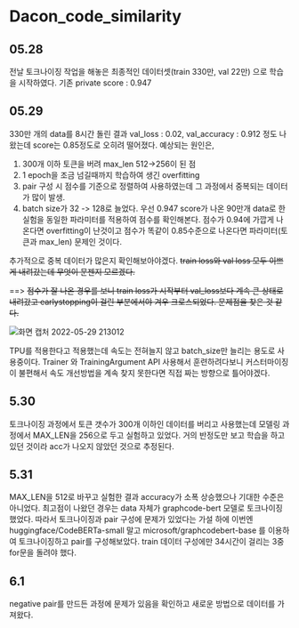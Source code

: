 # Dacon_code_similarity
## 05.28
전날 토크나이징 작업을 해놓은 최종적인 데이터셋(train 330만, val 22만) 으로 학습을 시작하였다. 
기존 private score : 0.947

## 05.29
330만 개의 data를 8시간 돌린 결과 val_loss : 0.02, val_accuracy : 0.912 정도 나왔는데 score는 0.85정도로 오히려 떨어졌다.
예상되는 원인은,
1) 300개 이하 토큰을 버려 max_len 512->256이 된 점
2) 1 epoch을 조금 넘길때까지 학습하여 생긴 overfitting
3) pair 구성 시 점수를 기준으로 정렬하여 사용하였는데 그 과정에서 중복되는 데이터가 많이 발생.
4) batch size가 32 -> 128로 늘었다. 
우선 0.947 score가 나온 90만개 data로 한 실험을 동일한 파라미터를 적용하여 점수를 확인해본다.
점수가 0.94에 가깝게 나온다면 overfitting이 난것이고 점수가 똑같이 0.85수준으로 나온다면 파라미터(토큰과 max_len) 문제인 것이다.

추가적으로 중복 데이터가 많은지 확인해보아야겠다. ~~train loss와 val loss 모두 이쁘게 내려갔는데 무엇이 문젠지 모르겠다.~~

==> ~~점수가 잘 나온 경우를 보니 train loss가 시작부터 val_loss보다 계속 큰 상태로 내려갔고 earlystopping이 걸린 부분에서야 겨우 크로스되었다. 문제점을 찾은 것 같다.~~

![화면 캡처 2022-05-29 213012](https://user-images.githubusercontent.com/37128004/170868396-e26f915d-c8dc-4f72-93ff-6ee57c328a17.png)

TPU를 적용한다고 적용했는데 속도는 전혀늘지 않고 batch_size만 늘리는 용도로 사용중이다. 
Trainer 와 TrainingArgument API 사용해서 훈련하려다보니 커스터마이징이 불편해서 속도 개선방법을 계속 찾지 못한다면 직접 짜는 방향으로 틀어야겠다. 

## 5.30
토크나이징 과정에서 토큰 갯수가 300개 이하인 데이터를 버리고 사용했는데 모델링 과정에서 MAX_LEN을 256으로 두고 실험하고 있었다.
거의 반정도만 보고 학습을 하고 있던 것이라 acc가 나오지 않았던 것으로 추정된다. 

## 5.31
MAX_LEN을 512로 바꾸고 실험한 결과 accuracy가 소폭 상승했으나 기대한 수준은 아니었다. 최고점이 나왔던 경우는 data 자체가 graphcode-bert 모델로 토크나이징 했었다. 
따라서 토크나이징과 pair 구성에 문제가 있었다는 가설 하에 이번엔 huggingface/CodeBERTa-small 말고 microsoft/graphcodebert-base 를 이용하여 토크나이징하고 pair를 구성해보았다. train 데이터 구성에만 34시간이 걸리는 3중 for문을 돌려야 했다.

## 6.1
negative pair를 만드든 과정에 문제가 있음을 확인하고 새로운 방법으로 데이터를 가져왔다. 


